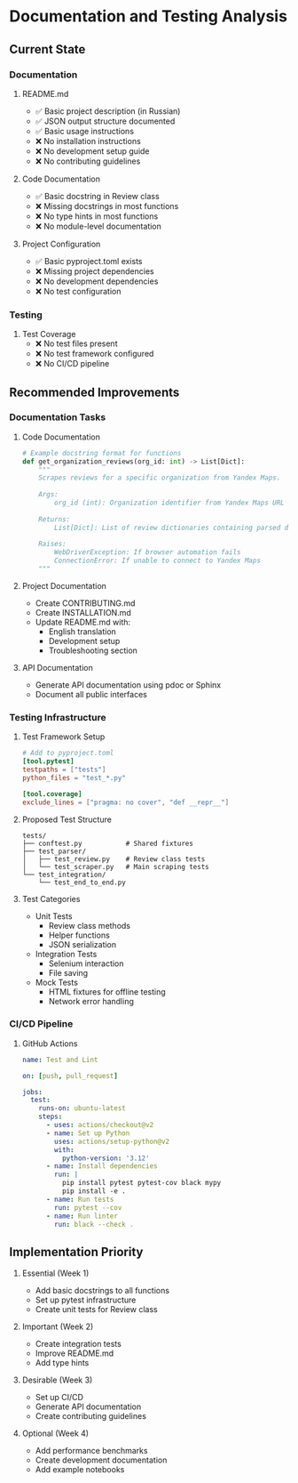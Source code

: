 # Documentation and Testing Analysis

## Current State

### Documentation
1. README.md
   - ✅ Basic project description (in Russian)
   - ✅ JSON output structure documented
   - ✅ Basic usage instructions
   - ❌ No installation instructions
   - ❌ No development setup guide
   - ❌ No contributing guidelines

2. Code Documentation
   - ✅ Basic docstring in Review class
   - ❌ Missing docstrings in most functions
   - ❌ No type hints in most functions
   - ❌ No module-level documentation

3. Project Configuration
   - ✅ Basic pyproject.toml exists
   - ❌ Missing project dependencies
   - ❌ No development dependencies
   - ❌ No test configuration

### Testing
1. Test Coverage
   - ❌ No test files present
   - ❌ No test framework configured
   - ❌ No CI/CD pipeline

## Recommended Improvements

### Documentation Tasks
1. Code Documentation
   ```python
   # Example docstring format for functions
   def get_organization_reviews(org_id: int) -> List[Dict]:
       """
       Scrapes reviews for a specific organization from Yandex Maps.
       
       Args:
           org_id (int): Organization identifier from Yandex Maps URL
           
       Returns:
           List[Dict]: List of review dictionaries containing parsed data
           
       Raises:
           WebDriverException: If browser automation fails
           ConnectionError: If unable to connect to Yandex Maps
       """
   ```

2. Project Documentation
   - Create CONTRIBUTING.md
   - Create INSTALLATION.md
   - Update README.md with:
     - English translation
     - Development setup
     - Troubleshooting section

3. API Documentation
   - Generate API documentation using pdoc or Sphinx
   - Document all public interfaces

### Testing Infrastructure
1. Test Framework Setup
   ```toml
   # Add to pyproject.toml
   [tool.pytest]
   testpaths = ["tests"]
   python_files = "test_*.py"
   
   [tool.coverage]
   exclude_lines = ["pragma: no cover", "def __repr__"]
   ```

2. Proposed Test Structure
   ```
   tests/
   ├── conftest.py           # Shared fixtures
   ├── test_parser/
   │   ├── test_review.py    # Review class tests
   │   └── test_scraper.py   # Main scraping tests
   └── test_integration/
       └── test_end_to_end.py
   ```

3. Test Categories
   - Unit Tests
     - Review class methods
     - Helper functions
     - JSON serialization
   - Integration Tests
     - Selenium interaction
     - File saving
   - Mock Tests
     - HTML fixtures for offline testing
     - Network error handling

### CI/CD Pipeline
1. GitHub Actions
   ```yaml
   name: Test and Lint
   
   on: [push, pull_request]
   
   jobs:
     test:
       runs-on: ubuntu-latest
       steps:
         - uses: actions/checkout@v2
         - name: Set up Python
           uses: actions/setup-python@v2
           with:
             python-version: '3.12'
         - name: Install dependencies
           run: |
             pip install pytest pytest-cov black mypy
             pip install -e .
         - name: Run tests
           run: pytest --cov
         - name: Run linter
           run: black --check .
   ```

## Implementation Priority
1. Essential (Week 1)
   - Add basic docstrings to all functions
   - Set up pytest infrastructure
   - Create unit tests for Review class

2. Important (Week 2)
   - Create integration tests
   - Improve README.md
   - Add type hints

3. Desirable (Week 3)
   - Set up CI/CD
   - Generate API documentation
   - Create contributing guidelines

4. Optional (Week 4)
   - Add performance benchmarks
   - Create development documentation
   - Add example notebooks
